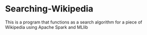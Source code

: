 # Searching-Wikipedia
This is a program that functions as a search algorithm for a piece of Wikipedia using Apache Spark and MLlib
